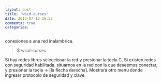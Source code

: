 ```yaml
---
layout: post
title: "wicd-curses"
date: 2013-07-13 16:53
comments: true
categories: 
---
```

conexiones a una red inalambrica.

>$ wicd-curses

Si hay redes libres seleccionar la red y presionar la tecla C. Si existen redes  con seguridad habilitada, situarnos en la red con la que deseemos conectar, y presionar la tecla -> [la flecha derecha]. Mostrará otro menu donde ingresar  protocolo de seguridad y clave.

